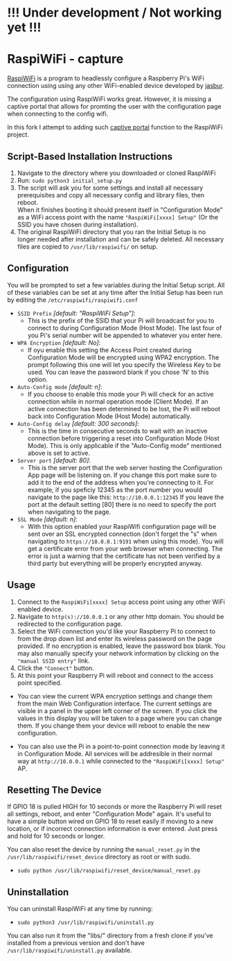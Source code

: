 # **!!! Under development /  Not working yet !!!**

# RaspiWiFi - capture

[RaspiWiFi](https://github.com/jasbur/RaspiWiFi) is a program to headlessly configure a Raspberry Pi's WiFi
connection using using any other WiFi-enabled device developed by [jasbur](https://github.com/jasbur).

The configuration using RaspiWiFi works great. However, it is missing a captive portal that allows for promting the user with the configuration page when connecting to the config wifi.  

In this fork I attempt to adding such [captive portal](https://tools.ietf.org/html/rfc7710) function to the RaspiWiFi project.  

## Script-Based Installation Instructions

1. Navigate to the directory where you downloaded or cloned RaspiWiFi
2. Run: `sudo python3 initial_setup.py`
3. The script will ask you for some settings and install all necessary prerequisites and copy all necessary config and library files, then reboot.  
When it finishes booting it should present itself in "Configuration Mode" as a WiFi access point with the name `"RaspiWiFi[xxxx] Setup"` (Or the SSID you have chosen during installation).
4. The original RaspiWiFi directory that you ran the Initial Setup is no longer
needed after installation and can be safely deleted. All necessary files are
copied to `/usr/lib/raspiwifi/` on setup.

## Configuration

You will be prompted to set a few variables during the Initial Setup script. All of these variables can be set at any time after the Initial Setup has
been run by editing the `/etc/raspiwifi/raspiwifi.conf`

- `SSID Prefix` *[default: "RaspiWiFi Setup"]*:  
  - This is the prefix of the SSID that your Pi will broadcast for you to connect to during Configuration Mode (Host Mode). The last four of you Pi's serial number will be appended to whatever you enter here.  
- `WPA Encryption` *[default: No]*:  
  - If oyu enable this setting the Access Point created during Configuration Mode will be encrypted using WPA2 encryption. The prompt following this one will let you specify the Wireless Key to be used. You can leave the password blank if you chose 'N' to this option.  
- `Auto-Config mode` *[default: n]*:  
  - If you choose to enable this mode your Pi will check for an active connection while in normal operation mode (Client Mode). If an active connection has been determined to be lost, the Pi will reboot back into Configuration Mode (Host Mode) automatically.  
- `Auto-Config delay` *[default: 300 seconds]*:  
  - This is the time in consecutive seconds to wait with an inactive connection before triggering a reset into Configuration Mode (Host Mode). This is only applicable if the "Auto-Config mode" mentioned above is set to active.  
- `Server port` *[default: 80]*:  
  - This is the server port that the web server hosting the Configuration App page will be listening on. If you change this port make sure to add it to the end of the address when you're connecting to it. For example, if you speficiy 12345 as the port number you would navigate to the page like this: `http://10.0.0.1:12345` If you leave the port at the default setting [80] there is no need to specify the port when navigating to the page.  
- `SSL Mode` *[default: n]*:  
  - With this option enabled your RaspiWifi configuration page will be sent over an SSL encrypted connection (don't forget the "s" when navigating to `https://10.0.0.1:9191` when using this mode). You will get a certificate error from your web browser when connecting. The error is just a warning that the certificate has not been verified by a third party but everything will be properly encrypted anyway.

## Usage

1. Connect to the `RaspiWiFi[xxxx] Setup` access point using any other WiFi enabled device.  
2. Navigate to `http(s)://10.0.0.1`  or any other http domain. You should be redirected to the configuration page.
3. Select the WiFi connection you'd like your Raspberry Pi to connect to from the drop down list and enter its wireless password on the page provided. If no encryption is enabled, leave the password box blank. You may also manually specify your network information by clicking on the `"manual SSID entry"` link.  
4. Click the `"Connect"` button.  
5. At this point your Raspberry Pi will reboot and connect to the access point
specified.

- You can view the current WPA encryption settings and change them from the main Web Configuration interface. The current settings are visible in a panel in the upper left corner of the screen. If you click the values in this display you will be taken to a page where you can change them. If you change them your device will reboot to enable the new configuration.  
  
- You can also use the Pi in a point-to-point connection mode by leaving it in Configuration Mode. All services will be addresible in their normal way at `http://10.0.0.1` while connected to the `"RaspiWiFi[xxxx] Setup"` AP.

## Resetting The Device

If GPIO 18 is pulled HIGH for 10 seconds or more the Raspberry Pi will reset all settings, reboot, and enter "Configuration Mode" again. It's useful to have a simple button wired on GPIO 18 to reset easily if moving to a new location, or if incorrect connection information is ever entered. Just press and hold for 10 seconds or longer.

You can also reset the device by running the `manual_reset.py` in the `/usr/lib/raspiwifi/reset_device` directory as root or with sudo.

- `sudo python /usr/lib/raspiwifi/reset_device/manual_reset.py`

## Uninstallation

You can uninstall RaspiWiFi at any time by running:

- `sudo python3 /usr/lib/raspiwifi/uninstall.py`

You can also run it from the "libs/" directory from a fresh clone if you've installed from a previous version and don't have `/usr/lib/raspiwifi/uninstall.py` available.

